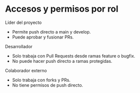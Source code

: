 # Accesos y permisos por rol

Líder del proyecto
- Permite push directo a main y develop.
- Puede aprobar y fusionar PRs.

Desarrollador
- Solo trabaja con Pull Requests desde ramas feature o bugfix.
- No puede hacer push directo a ramas protegidas.

Colaborador externo
- Solo trabaja con forks y PRs.
- No tiene permisos de push directo.
